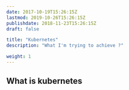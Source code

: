 ```yaml
---
date: 2017-10-19T15:26:15Z
lastmod: 2019-10-26T15:26:15Z
publishdate: 2018-11-23T15:26:15Z
draft: false

title: "Kubernetes"
description: "What I'm trying to achieve ?"

weight: 1
---
```


## What is kubernetes
